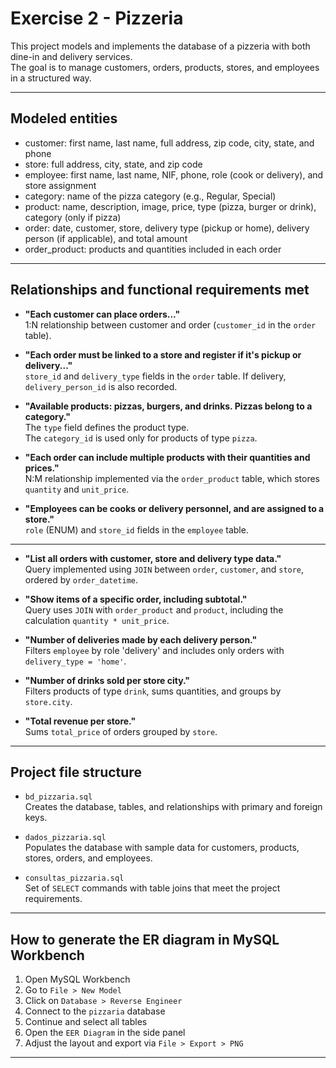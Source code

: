 # Exercise 2 - Pizzeria

This project models and implements the database of a pizzeria with both dine-in and delivery services.  
The goal is to manage customers, orders, products, stores, and employees in a structured way.

---

## Modeled entities

- customer: first name, last name, full address, zip code, city, state, and phone
- store: full address, city, state, and zip code
- employee: first name, last name, NIF, phone, role (cook or delivery), and store assignment
- category: name of the pizza category (e.g., Regular, Special)
- product: name, description, image, price, type (pizza, burger or drink), category (only if pizza)
- order: date, customer, store, delivery type (pickup or home), delivery person (if applicable), and total amount
- order_product: products and quantities included in each order

---

## Relationships and functional requirements met

- **"Each customer can place orders..."**  
  1:N relationship between customer and order (`customer_id` in the `order` table).

- **"Each order must be linked to a store and register if it's pickup or delivery..."**  
  `store_id` and `delivery_type` fields in the `order` table. If delivery, `delivery_person_id` is also recorded.

- **"Available products: pizzas, burgers, and drinks. Pizzas belong to a category."**  
  The `type` field defines the product type.  
  The `category_id` is used only for products of type `pizza`.

- **"Each order can include multiple products with their quantities and prices."**  
  N:M relationship implemented via the `order_product` table, which stores `quantity` and `unit_price`.

- **"Employees can be cooks or delivery personnel, and are assigned to a store."**  
  `role` (ENUM) and `store_id` fields in the `employee` table.

---

- **"List all orders with customer, store and delivery type data."**  
  Query implemented using `JOIN` between `order`, `customer`, and `store`, ordered by `order_datetime`.

- **"Show items of a specific order, including subtotal."**  
  Query uses `JOIN` with `order_product` and `product`, including the calculation `quantity * unit_price`.

- **"Number of deliveries made by each delivery person."**  
  Filters `employee` by role 'delivery' and includes only orders with `delivery_type = 'home'`.

- **"Number of drinks sold per store city."**  
  Filters products of type `drink`, sums quantities, and groups by `store.city`.

- **"Total revenue per store."**  
  Sums `total_price` of orders grouped by `store`.

---

## Project file structure

- `bd_pizzaria.sql`  
  Creates the database, tables, and relationships with primary and foreign keys.

- `dados_pizzaria.sql`  
  Populates the database with sample data for customers, products, stores, orders, and employees.

- `consultas_pizzaria.sql`  
  Set of `SELECT` commands with table joins that meet the project requirements.

---

## How to generate the ER diagram in MySQL Workbench

1. Open MySQL Workbench
2. Go to `File > New Model`
3. Click on `Database > Reverse Engineer`
4. Connect to the `pizzaria` database
5. Continue and select all tables
6. Open the `EER Diagram` in the side panel
7. Adjust the layout and export via `File > Export > PNG`

---
